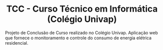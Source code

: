 <h1 align="center"> TCC - Curso Técnico em Informática (Colégio Univap) </h1>
Projeto de Conclusão de Curso realizado no Colégio Univap. Aplicação web que fornece o monitoramento e controle do consumo de energia elétrica residencial.
